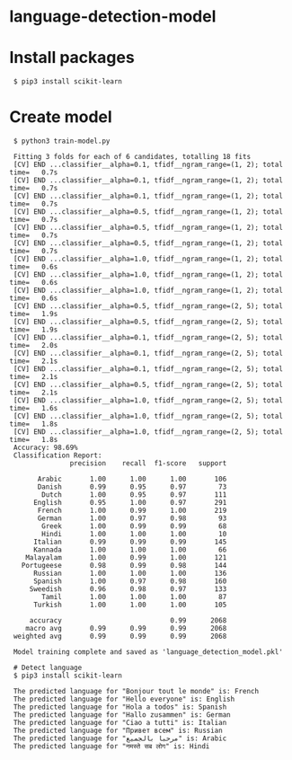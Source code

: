 # language-detection-model
# Install packages
 
     $ pip3 install scikit-learn
 
 # Create model
 
     $ python3 train-model.py 
 
     Fitting 3 folds for each of 6 candidates, totalling 18 fits
     [CV] END ...classifier__alpha=0.1, tfidf__ngram_range=(1, 2); total time=   0.7s
     [CV] END ...classifier__alpha=0.1, tfidf__ngram_range=(1, 2); total time=   0.7s
     [CV] END ...classifier__alpha=0.1, tfidf__ngram_range=(1, 2); total time=   0.7s
     [CV] END ...classifier__alpha=0.5, tfidf__ngram_range=(1, 2); total time=   0.7s
     [CV] END ...classifier__alpha=0.5, tfidf__ngram_range=(1, 2); total time=   0.7s
     [CV] END ...classifier__alpha=0.5, tfidf__ngram_range=(1, 2); total time=   0.7s
     [CV] END ...classifier__alpha=1.0, tfidf__ngram_range=(1, 2); total time=   0.6s
     [CV] END ...classifier__alpha=1.0, tfidf__ngram_range=(1, 2); total time=   0.6s
     [CV] END ...classifier__alpha=1.0, tfidf__ngram_range=(1, 2); total time=   0.6s
     [CV] END ...classifier__alpha=0.5, tfidf__ngram_range=(2, 5); total time=   1.9s
     [CV] END ...classifier__alpha=0.5, tfidf__ngram_range=(2, 5); total time=   1.9s
     [CV] END ...classifier__alpha=0.1, tfidf__ngram_range=(2, 5); total time=   2.0s
     [CV] END ...classifier__alpha=0.1, tfidf__ngram_range=(2, 5); total time=   2.1s
     [CV] END ...classifier__alpha=0.1, tfidf__ngram_range=(2, 5); total time=   2.1s
     [CV] END ...classifier__alpha=0.5, tfidf__ngram_range=(2, 5); total time=   2.1s
     [CV] END ...classifier__alpha=1.0, tfidf__ngram_range=(2, 5); total time=   1.6s
     [CV] END ...classifier__alpha=1.0, tfidf__ngram_range=(2, 5); total time=   1.8s
     [CV] END ...classifier__alpha=1.0, tfidf__ngram_range=(2, 5); total time=   1.8s
     Accuracy: 98.69%
     Classification Report:
                   precision    recall  f1-score   support
     
           Arabic       1.00      1.00      1.00       106
           Danish       0.99      0.95      0.97        73
            Dutch       1.00      0.95      0.97       111
          English       0.95      1.00      0.97       291
           French       1.00      0.99      1.00       219
           German       1.00      0.97      0.98        93
            Greek       1.00      0.99      0.99        68
            Hindi       1.00      1.00      1.00        10
          Italian       0.99      0.99      0.99       145
          Kannada       1.00      1.00      1.00        66
        Malayalam       1.00      0.99      1.00       121
       Portugeese       0.98      0.99      0.98       144
          Russian       1.00      1.00      1.00       136
          Spanish       1.00      0.97      0.98       160
         Sweedish       0.96      0.98      0.97       133
            Tamil       1.00      1.00      1.00        87
          Turkish       1.00      1.00      1.00       105
     
         accuracy                           0.99      2068
        macro avg       0.99      0.99      0.99      2068
     weighted avg       0.99      0.99      0.99      2068
     
     Model training complete and saved as 'language_detection_model.pkl'

     # Detect language
     $ pip3 install scikit-learn
     
     The predicted language for "Bonjour tout le monde" is: French
     The predicted language for "Hello everyone" is: English
     The predicted language for "Hola a todos" is: Spanish
     The predicted language for "Hallo zusammen" is: German
     The predicted language for "Ciao a tutti" is: Italian
     The predicted language for "Привет всем" is: Russian
     The predicted language for "مرحبا بالجميع" is: Arabic
     The predicted language for "नमस्ते सब लोग" is: Hindi
